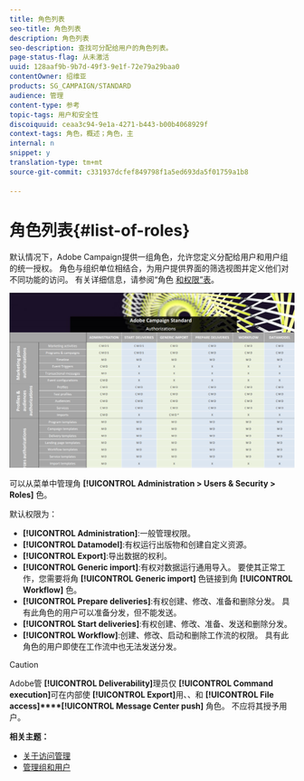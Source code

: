 ```yaml
---
title: 角色列表
seo-title: 角色列表
description: 角色列表
seo-description: 查找可分配给用户的角色列表。
page-status-flag: 从未激活
uuid: 128aaf9b-9b7d-49f3-9e1f-72e79a29baa0
contentOwner: 绍维亚
products: SG_CAMPAIGN/STANDARD
audience: 管理
content-type: 参考
topic-tags: 用户和安全性
discoiquuid: ceaa3c94-9e1a-4271-b443-b00b4068929f
context-tags: 角色，概述；角色，主
internal: n
snippet: y
translation-type: tm+mt
source-git-commit: c331937dcfef849798f1a5ed693da5f01759a1b8

---
```



# 角色列表{#list-of-roles}

默认情况下，Adobe Campaign提供一组角色，允许您定义分配给用户和用户组的统一授权。 角色与组织单位相结合，为用户提供界面的筛选视图并定义他们对不同功能的访问。 有关详细信息，请参阅“角色 [和权限”表](https://docs.campaign.adobe.com/doc/standard/en/Technotes/AdobeCampaign-ACSRights.pdf)。

[![图像](/help/administration/using/assets/user_management_3.png)](https://docs.campaign.adobe.com/doc/standard/en/Technotes/AdobeCampaign-ACSRights.pdf)

可以从菜单中管理角 **[!UICONTROL Administration > Users & Security > Roles]** 色。

默认权限为：

* **[!UICONTROL Administration]**:一般管理权限。
* **[!UICONTROL Datamodel]**:有权运行出版物和创建自定义资源。
* **[!UICONTROL Export]**:导出数据的权利。
* **[!UICONTROL Generic import]**:有权对数据运行通用导入。 要使其正常工作，您需要将角 **[!UICONTROL Generic import]** 色链接到角 **[!UICONTROL Workflow]** 色。
* **[!UICONTROL Prepare deliveries]**:有权创建、修改、准备和删除分发。 具有此角色的用户可以准备分发，但不能发送。
* **[!UICONTROL Start deliveries]**:有权创建、修改、准备、发送和删除分发。
* **[!UICONTROL Workflow]**:创建、修改、启动和删除工作流的权限。 具有此角色的用户即使在工作流中也无法发送分发。

>[!CAUTION]
>
>Adobe管 **[!UICONTROL Deliverability]**&#x200B;理员仅 **[!UICONTROL Command execution]**&#x200B;可在内部使 **[!UICONTROL Export]**&#x200B;用、、和 **[!UICONTROL File access]****[!UICONTROL Message Center push]** 角色。 不应将其授予用户。

**相关主题：**

* [关于访问管理](../../administration/using/about-access-management.md)
* [管理组和用户](../../administration/using/managing-groups-and-users.md)

